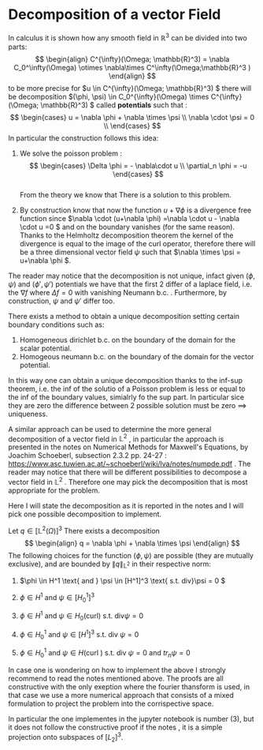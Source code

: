 # Decomposition of a vector Field
In calculus it is shown how any smooth field in $\mathbb{R}^3$ can be divided into two parts:
$$
\begin{align}
C^{\infty}(\Omega; \mathbb{R}^3) = \nabla C_0^\infty(\Omega) \otimes \nabla\times C^\infty(\Omega;\mathbb{R}^3 ) 
\end{align}
$$
to be more precise for $u \in C^{\infty}(\Omega; \mathbb{R}^3) $ there will be decomposition $(\phi, \psi) \in C_0^{\infty}(\Omega) \times C^{\infty}(\Omega; \mathbb{R}^3) $ called **potentials** such that :
$$
\begin{cases}
u = \nabla \phi + \nabla \times \psi \\
\nabla \cdot \psi = 0 \\
\end{cases}
$$
In particular the construction follows this idea:
1. We solve the poisson problem :
$$
\begin{cases}
\Delta \phi = - \nabla\cdot u  \\
\partial_n \phi = -u
\end{cases}
$$  
From the theory we know that There is a solution to this problem.

2. By construction know that now the function $u+\nabla \phi$ is a divergence free function since $\nabla \cdot (u+\nabla \phi) =\nabla \cdot u - \nabla \cdot u =0 $ and on the boundary vanishes (for the same reason). Thanks to the Helmholtz decomposition theorem the kernel of the divergence is equal to the image of the curl operator, therefore there will be a three dimensional vector field $\psi$ such that $\nabla \times \psi = u+\nabla \phi $. 

The reader may notice that the decomposition is not unique, infact given $(\phi, \psi)$ and $(\phi', \psi')$ potentials we have that the first 2 differ of a laplace field, i.e. the $\nabla f$ where $\Delta f =0$ with vanishing Neumann b.c. . Furthermore, by construction, $\psi$ and $\psi'$ differ too.

There exists a method to obtain a unique decomposition setting certain boundary conditions such as:
1. Homogeneous dirichlet b.c. on the boundary of the domain for the scalar potential.
2. Homogeous neumann b.c. on the boundary of the domain for the vector potential.

In this way one can obtain a unique decomposition thanks to the inf-sup theorem, i.e. the inf of the solutio of a Poisson problem  is less or equal to the inf of the boundary values, simialrly fo the sup part. 
In particular sice they are zero the difference between 2 possible solution must be zero $\implies$ uniqueness.

A similar approach can be used to determine the more general decomposition of a vector field in $\mathbb{L}^2$ , in particular the approach is presented in the notes on Numerical Methods for Maxwell's Equations, by Joachim Schoeberl, subsection 2.3.2 pp. 24-27 : https://www.asc.tuwien.ac.at/~schoeberl/wiki/lva/notes/numpde.pdf .
The reader may notice that there will be different possibilities to decompose a vector field in $\mathbb{L}^2$ . Therefore one may pick the decomposition that is most appropriate for the problem.

Here I will state the decomposition as it is reported in the notes and I will pick one possible decomposition to implement.

Let $q\in [ \mathbb{L}^2(\Omega) ] ^3$ There exists a decomposition
$$
\begin{align}
q = \nabla \phi + \nabla \times \psi 
\end{align}
$$
The following choices for the function $(\phi,\psi)$ are possible (they are mutually exclusive), and are bounded by $\| q \|_{\mathbb{L}^2}$ in their respective norm:
1. $\phi \in H^1 \text{ and } \psi \in [H^1]^3  \text{ s.t. div}\psi = 0 $

2. $\phi \in H^1 \text{ and } \psi \in [H_0^1]^3$

3. $\phi \in H^1 \text{ and } \psi \in H_0(\text{curl})  \text{ s.t. div}\psi = 0$

4. $\phi \in H_0^1 \text{ and } \psi \in [H^1]^3 \text{ s.t. div }\psi = 0$

5. $\phi \in H_0^1 \text{ and } \psi \in H(\text{curl }) \text{ s.t. div }\psi = 0 \text{ and } tr_n \psi =0$

In case one is wondering on how to implement the above I strongly recommend to read the notes mentioned above. The proofs are all constructive with the only exeption where the fourier thansform is used, in that case we use a more numerical approach that consists of a mixed formulation to project the problem into the corrispective space.

In particular the one implementes in the jupyter notebook is number (3), but it does not follow the constructive proof if the notes , it is a simple projection onto subspaces of $[L_2]^3$.

